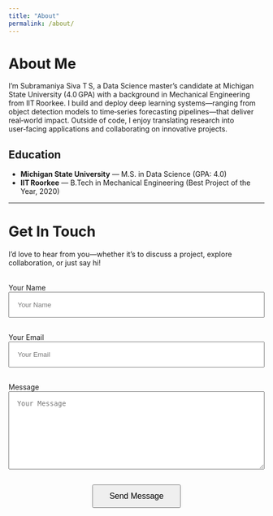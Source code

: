 ```yaml
---
title: "About"
permalink: /about/
---
```


# About Me

I’m Subramaniya Siva T S, a Data Science master’s candidate at Michigan State University (4.0 GPA) with a background in Mechanical Engineering from IIT Roorkee. I build and deploy deep learning systems—ranging from object detection models to time‑series forecasting pipelines—that deliver real‑world impact. Outside of code, I enjoy translating research into user‑facing applications and collaborating on innovative projects.

## Education

- **Michigan State University** — M.S. in Data Science (GPA: 4.0)  
- **IIT Roorkee** — B.Tech in Mechanical Engineering (Best Project of the Year, 2020)

---

# Get In Touch

I’d love to hear from you—whether it’s to discuss a project, explore collaboration, or just say hi!

<div class="form-container" style="max-width: 600px; margin: 2rem auto;">
  <form action="YOUR_STATICMAN_ENDPOINT" method="POST">
    <p>
      <label for="name" class="sr-only">Your Name</label><br>
      <input
        type="text"
        id="name"
        name="fields[name]"
        placeholder="Your Name"
        required
        style="width:100%; padding:1rem; margin-bottom:1rem; box-sizing:border-box;"
      >
    </p>
    <p>
      <label for="email" class="sr-only">Your Email</label><br>
      <input
        type="email"
        id="email"
        name="fields[email]"
        placeholder="Your Email"
        required
        style="width:100%; padding:1rem; margin-bottom:1rem; box-sizing:border-box;"
      >
    </p>
    <p>
      <label for="message" class="sr-only">Message</label><br>
      <textarea
        id="message"
        name="fields[message]"
        rows="8"
        placeholder="Your Message"
        required
        style="width:100%; padding:1rem; margin-bottom:1rem; box-sizing:border-box;"
      ></textarea>
    </p>
    <p style="text-align:center;">
      <button type="submit" style="padding:0.75rem 2rem; font-size:1rem;">Send Message</button>
    </p>
  </form>
</div>

